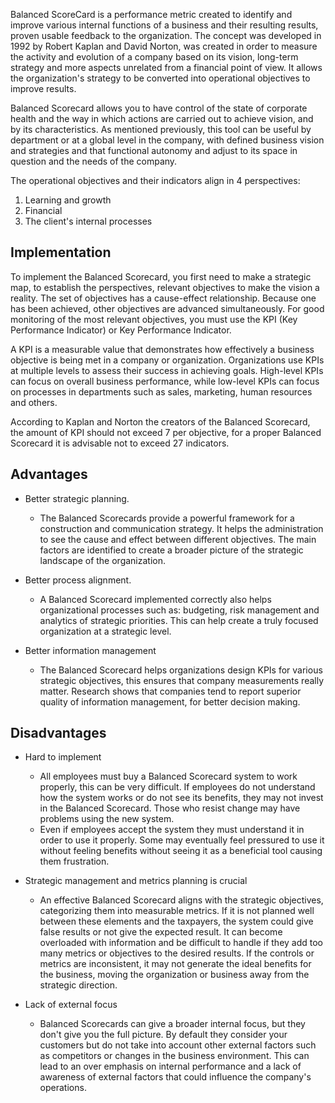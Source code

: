 Balanced ScoreCard is a performance metric created to identify and improve various internal functions of a business and their resulting results, proven usable feedback to the organization. The concept was developed in 1992 by Robert Kaplan and David Norton, was created in order to measure the activity and evolution of a company based on its vision, long-term strategy and more aspects unrelated from a financial point of view. It allows the organization's strategy to be converted into operational objectives to improve results. 

Balanced Scorecard allows you to have control of the state of corporate health and the way in which actions are carried out to achieve vision, and by its characteristics. As mentioned previously, this tool can be useful by department or at a global level in the company, with defined business vision and strategies and that functional autonomy and adjust to its space in question and the needs of the company.


The operational objectives and their indicators align in 4 perspectives:
1. Learning and growth
2. Financial
3. The client's internal processes

## Implementation

To implement the Balanced Scorecard, you first need to make a strategic map, to establish the perspectives, relevant objectives to make the vision a reality.
The set of objectives has a cause-effect relationship. Because one has been achieved, other objectives are advanced simultaneously.
For good monitoring of the most relevant objectives, you must use the KPI (Key Performance Indicator) or Key Performance Indicator.

A KPI is a measurable value that demonstrates how effectively a business objective is being met in a company or organization. Organizations use KPIs at multiple levels to assess their success in achieving goals. High-level KPIs can focus on overall business performance, while low-level KPIs can focus on processes in departments such as sales, marketing, human resources and others.

According to Kaplan and Norton the creators of the Balanced Scorecard, the amount of KPI should not exceed 7 per objective, for a proper Balanced Scorecard it is advisable not to exceed 27 indicators.

## Advantages

* Better strategic planning.
    * The Balanced Scorecards provide a powerful framework for a construction and communication strategy. It helps the administration to see the cause and effect between different objectives. The main factors are identified to create a broader picture of the strategic landscape of the organization.

* Better process alignment.
    * A Balanced Scorecard implemented correctly also helps organizational processes such as: budgeting, risk management and analytics of strategic priorities. This can help create a truly focused organization at a strategic level.

* Better information management
    * The Balanced Scorecard helps organizations design KPIs for various strategic objectives, this ensures that company measurements really matter. Research shows that companies tend to report superior quality of information management, for better decision making.

## Disadvantages

* Hard to implement
    * All employees must buy a Balanced Scorecard system to work properly, this can be very difficult. If employees do not understand how the system works or do not see its benefits, they may not invest in the Balanced Scorecard. Those who resist change may have problems using the new system.
    * Even if employees accept the system they must understand it in order to use it properly. Some may eventually feel pressured to use it without feeling benefits without seeing it as a beneficial tool causing them frustration.

* Strategic management and metrics planning is crucial
    * An effective Balanced Scorecard aligns with the strategic objectives, categorizing them into measurable metrics. If it is not planned well between these elements and the taxpayers, the system could give false results or not give the expected result. It can become overloaded with information and be difficult to handle if they add too many metrics or objectives to the desired results. If the controls or metrics are inconsistent, it may not generate the ideal benefits for the business, moving the organization or business away from the strategic direction.

* Lack of external focus
    * Balanced Scorecards can give a broader internal focus, but they don't give you the full picture. By default they consider your customers but do not take into account other external factors such as competitors or changes in the business environment. This can lead to an over emphasis on internal performance and a lack of awareness of external factors that could influence the company's operations.